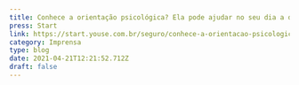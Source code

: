 ```yaml
---
title: Conhece a orientação psicológica? Ela pode ajudar no seu dia a dia
press: Start
link: https://start.youse.com.br/seguro/conhece-a-orientacao-psicologica-ela-pode-ajudar-no-seu-dia-a-dia
category: Imprensa
type: blog
date: 2021-04-21T12:21:52.712Z
draft: false
---
```

